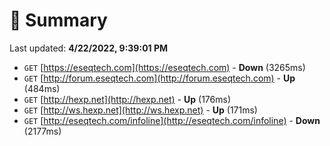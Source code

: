 # 📖 Summary
Last updated: **4/22/2022, 9:39:01 PM**

- `GET` [https://eseqtech.com](https://eseqtech.com) - **Down** (3265ms)
- `GET` [http://forum.eseqtech.com](http://forum.eseqtech.com) - **Up** (484ms)
- `GET` [http://hexp.net](http://hexp.net) - **Up** (176ms)
- `GET` [http://ws.hexp.net](http://ws.hexp.net) - **Up** (171ms)
- `GET` [http://eseqtech.com/infoline](http://eseqtech.com/infoline) - **Down** (2177ms)
